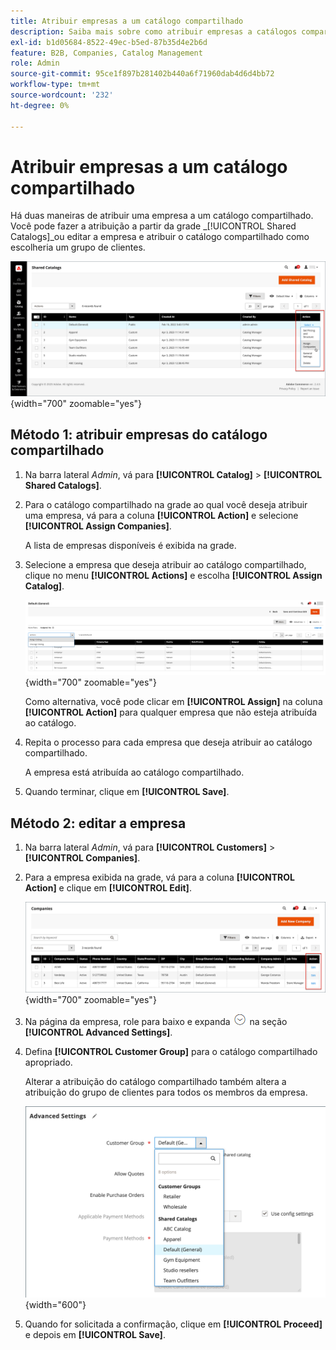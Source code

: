 ```yaml
---
title: Atribuir empresas a um catálogo compartilhado
description: Saiba mais sobre como atribuir empresas a catálogos compartilhados.
exl-id: b1d05684-8522-49ec-b5ed-87b35d4e2b6d
feature: B2B, Companies, Catalog Management
role: Admin
source-git-commit: 95ce1f897b281402b440a6f71960dab4d6d4bb72
workflow-type: tm+mt
source-wordcount: '232'
ht-degree: 0%

---
```


# Atribuir empresas a um catálogo compartilhado

Há duas maneiras de atribuir uma empresa a um catálogo compartilhado. Você pode fazer a atribuição a partir da grade _[!UICONTROL Shared Catalogs]_ou editar a empresa e atribuir o catálogo compartilhado como escolheria um grupo de clientes.

![Atribuir Empresas](./assets/shared-catalog-assign-companies.png){width="700" zoomable="yes"}

## Método 1: atribuir empresas do catálogo compartilhado

1. Na barra lateral _Admin_, vá para **[!UICONTROL Catalog]** > **[!UICONTROL Shared Catalogs]**.

1. Para o catálogo compartilhado na grade ao qual você deseja atribuir uma empresa, vá para a coluna **[!UICONTROL Action]** e selecione **[!UICONTROL Assign Companies]**.

   A lista de empresas disponíveis é exibida na grade.

1. Selecione a empresa que deseja atribuir ao catálogo compartilhado, clique no menu **[!UICONTROL Actions]** e escolha **[!UICONTROL Assign Catalog]**.

   ![Empresas Disponíveis](./assets/shared-catalog-assign-companies-grid-view.png){width="700" zoomable="yes"}

   Como alternativa, você pode clicar em **[!UICONTROL Assign]** na coluna **[!UICONTROL Action]** para qualquer empresa que não esteja atribuída ao catálogo.

1. Repita o processo para cada empresa que deseja atribuir ao catálogo compartilhado.

   A empresa está atribuída ao catálogo compartilhado.

1. Quando terminar, clique em **[!UICONTROL Save]**.

## Método 2: editar a empresa

1. Na barra lateral _Admin_, vá para **[!UICONTROL Customers]** > **[!UICONTROL Companies]**.

1. Para a empresa exibida na grade, vá para a coluna **[!UICONTROL Action]** e clique em **[!UICONTROL Edit]**.

   ![Editar Empresa](./assets/companies-grid-edit.png){width="700" zoomable="yes"}

1. Na página da empresa, role para baixo e expanda ![Seletor de expansão](../assets/icon-display-expand.png) na seção **[!UICONTROL Advanced Settings]**.

1. Defina **[!UICONTROL Customer Group]** para o catálogo compartilhado apropriado.

   Alterar a atribuição do catálogo compartilhado também altera a atribuição do grupo de clientes para todos os membros da empresa.

   ![Grupos de Clientes/Catálogos Compartilhados](./assets/company-advanced-settings-customer-group-admin.png){width="600"}

1. Quando for solicitada a confirmação, clique em **[!UICONTROL Proceed]** e depois em **[!UICONTROL Save]**.
